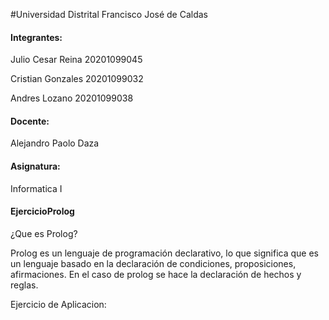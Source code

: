 #Universidad Distrital Francisco José de Caldas

#### Integrantes: 

Julio Cesar Reina      20201099045

Cristian Gonzales    20201099032

Andres Lozano          20201099038

#### Docente:

Alejandro Paolo Daza

#### Asignatura: 

Informatica I

#### EjercicioProlog

¿Que es Prolog?

Prolog es un lenguaje de programación declarativo, lo que significa que es un lenguaje basado en la declaración de condiciones, proposiciones, afirmaciones. En el caso de prolog se hace la declaración de hechos y reglas.

Ejercicio de Aplicacion:



